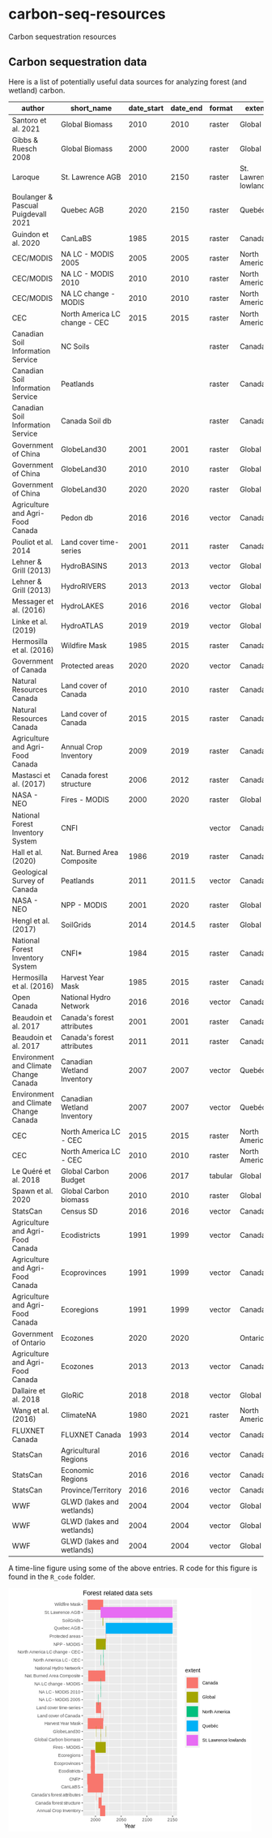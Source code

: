 # carbon-seq-resources
Carbon sequestration resources
## Carbon sequestration data
Here is a list of potentially useful data sources for analyzing forest (and wetland) carbon.

|author|short_name|date_start|date_end|format|extent| url_data|url_paper|
|-----|-----|-----|-----|-----|-----|-----|-----|
|Santoro et al. 2021|Global Biomass|2010|2010|raster|Global|[data link](https://globbiomass.org/wp-content/uploads/GB_Maps/Globbiomass_global_dataset.html)|[paper link](https://doi.org/10.5194/essd-13-3927-2021)|
|Gibbs & Ruesch 2008|Global Biomass|2000|2000|raster|Global|[data link](https://data.ess-dive.lbl.gov/view/doi:10.15485/1463800)||
|Laroque|St. Lawrence AGB|2010|2150|raster|St. Lawrence lowlands|||
|Boulanger & Pascual Puigdevall 2021|Quebec AGB|2020|2150|raster|Quebéc||[paper link](https://doi.org/10.1007/s10980-021-01241-7)|
|Guindon et al. 2020|CanLaBS|1985|2015|raster|Canada|[data link](https://open.canada.ca/data/en/dataset/b1f61b7e-4ba6-4244-bc79-c1174f2f92cd)|[paper link](https://cdnsciencepub.com/doi/10.1139/cjfr-2020-0353)|
|CEC/MODIS|NA LC - MODIS 2005|2005|2005|raster|North America|[data link]( http://www.cec.org/files/atlas)||
|CEC/MODIS|NA LC - MODIS 2010|2010|2010|raster|North America|[data link]( http://www.cec.org/files/atlas)||
|CEC/MODIS|NA LC change - MODIS|2010|2010|raster|North America|[data link]( http://www.cec.org/files/atlas)||
|CEC|North America LC change - CEC|2015|2015|raster|North America|[data link]( http://www.cec.org/files/atlas)||
|Canadian Soil Information Service|NC Soils|||raster|Canada|[data link](https://sis.agr.gc.ca/cansis/interpretations/carbon/northerncircumpolar.zip)|[paper link](https://sis.agr.gc.ca/cansis/interpretations/carbon/index.html)|
|Canadian Soil Information Service|Peatlands|||raster|Canada|[data link](https://sis.agr.gc.ca/cansis/interpretations/carbon/peatlandofCanada.zip)|[paper link](https://sis.agr.gc.ca/cansis/interpretations/carbon/index.html)|
|Canadian Soil Information Service|Canada Soil db|||raster|Canada|[data link](https://sis.agr.gc.ca/cansis/interpretations/carbon/soilcarbonofCanada.zip)|[paper link](https://sis.agr.gc.ca/cansis/interpretations/carbon/index.html)|
|Government of China|GlobeLand30|2001|2001|raster|Global|[data link](http://www.globallandcover.com/Page/EN_sysFrame/dataIntroduce.html?columnID=81&head=references&para=references&type=data)|[paper link](https://www.nature.com/articles/514434c)|
|Government of China|GlobeLand30|2010|2010|raster|Global|[data link](http://www.globallandcover.com/Page/EN_sysFrame/dataIntroduce.html?columnID=81&head=references&para=references&type=data)|[paper link](https://www.nature.com/articles/514434c)|
|Government of China|GlobeLand30|2020|2020|raster|Global|[data link](http://www.globallandcover.com/Page/EN_sysFrame/dataIntroduce.html?columnID=81&head=references&para=references&type=data)||
|Agriculture and Agri-Food Canada|Pedon db|2016|2016|vector|Canada|[data link](https://open.canada.ca/data/en/dataset/6457fad6-b6f5-47a3-9bd1-ad14aea4b9e0)||
|Pouliot et al. 2014|Land cover time-series|2001|2011|raster|Canada||[paper link](https://doi.org/10.1016/j.rse.2013.10.004)|
|Lehner & Grill (2013) |HydroBASINS|2013|2013|vector|Global|[data link](https://www.hydrosheds.org/page/hydrobasins)|[paper link](https://doi.org/10.1002/hyp.9740)|
|Lehner & Grill (2013) |HydroRIVERS|2013|2013|vector|Global|[data link](https://www.hydrosheds.org/page/hydrorivers)|[paper link](https://doi.org/10.1002/hyp.9740)|
|Messager et al. (2016)|HydroLAKES|2016|2016|vector|Global|[data link](https://www.hydrosheds.org/page/hydrolakes)|[paper link](https://www.nature.com/articles/ncomms13603)|
|Linke et al. (2019)|HydroATLAS|2019|2019|vector|Global|[data link](https://figshare.com/articles/dataset/HydroATLAS_version_1_0/9890531)|[paper link](https://www.nature.com/articles/s41597-019-0300-6)|
|Hermosilla et al. (2016)|Wildfire Mask|1985|2015|raster|Canada|[data link](https://www.tandfonline.com/doi/full/10.1080/17538947.2016.1187673)||
|Government of Canada|Protected areas|2020|2020|vector|Canada|[data link](https://www.canada.ca/en/environment-climate-change/services/national-wildlife-areas/protected-conserved-areas-database.html)||
|Natural Resources Canada |Land cover of Canada|2010|2010|raster|Canada|[data link](https://open.canada.ca/data/en/dataset/c688b87f-e85f-4842-b0e1-a8f79ebf1133)||
|Natural Resources Canada |Land cover of Canada|2015|2015|raster|Canada|[data link](https://open.canada.ca/data/en/dataset/4e615eae-b90c-420b-adee-2ca35896caf6)||
|Agriculture and Agri-Food Canada |Annual Crop Inventory|2009|2019|raster|Canada|[data link](https://www.agr.gc.ca/atlas/data_donnees/agr/annualCropInventory/tif/2019/)||
|Mastasci et al. (2017)|Canada forest structure|2006|2012|raster|Canada||[paper link](https://www.sciencedirect.com/science/article/pii/S0034425718303572)|
|NASA - NEO|Fires - MODIS|2000|2020|raster|Global|[data link](https://earthobservatory.nasa.gov/global-maps/MOD14A1_M_FIRE)||
|National Forest Inventory System|CNFI|||vector|Canada|||
|Hall et al. (2020)|Nat. Burned Area Composite|1986|2019|raster|Canada||[paper link](https://www.publish.csiro.au/wf/WF19201)|
|Geological Survey of Canada|Peatlands|2011|2011.5|vector|Canada|[data link](https://geoscan.nrcan.gc.ca/starweb/geoscan/servlet.starweb?path=geoscan/fulle.web&search1=R=288786)||
|NASA - NEO|NPP - MODIS|2001|2020|raster|Global|[data link](https://lpdaac.usgs.gov/products/mod17a3hv006/)||
|Hengl et al. (2017)|SoilGrids|2014|2014.5|raster|Global|[data link](https://journals.plos.org/plosone/article?id=10.1371/journal.pone.0169748)|[paper link](https://soilgrids.org/)|
|National Forest Inventory System|CNFI*|1984|2015|raster|Canada|[data link](https://opendata.nfis.org/mapserver/nfis-change_eng.html)||
|Hermosilla et al. (2016)|Harvest Year Mask|1985|2015|raster|Canada|[data link](https://opendata.nfis.org/mapserver/nfis-change_eng.html)|[paper link](https://www.tandfonline.com/doi/full/10.1080/17538947.2016.1187673)|
|Open Canada|National Hydro Network|2016|2016|vector|Canada|[data link](https://open.canada.ca/data/en/dataset/a4b190fe-e090-4e6d-881e-b87956c07977)||
|Beaudoin et al. 2017|Canada's forest attributes|2001|2001|raster|Canada|[data link](https://ftp.maps.canada.ca/pub/nrcan_rncan/Forests_Foret/canada-forests-attributes_attributs-forests-canada/)|[paper link](https://cdnsciencepub.com/doi/10.1139/cjfr-2017-0184)|
|Beaudoin et al. 2017|Canada's forest attributes|2011|2011|raster|Canada|[data link](https://open.canada.ca/data/en/dataset/ec9e2659-1c29-4ddb-87a2-6aced147a990)|[paper link](https://cdnsciencepub.com/doi/10.1139/cjfr-2017-0184)|
|Environment and Climate Change Canada|Canadian Wetland Inventory|2007|2007|vector|Quebéc|[data link](https://open.canada.ca/data/en/dataset/2381fe32-653c-431b-b520-a85b2396e377)||
|Environment and Climate Change Canada|Canadian Wetland Inventory|2007|2007|vector|Quebéc|[data link](https://open.canada.ca/data/en/dataset/09f46d71-6feb-4f8f-8eb5-a58a58b06af5)||
|CEC|North America LC - CEC|2015|2015|raster|North America|[data link]( http://www.cec.org/files/atlas)||
|CEC|North America LC - CEC|2010|2010|raster|North America|[data link]( http://www.cec.org/files/atlas)||
|Le Quéré et al. 2018|Global Carbon Budget|2006|2017|tabular|Global||[paper link](https://www.icos-cp.eu/science-and-impact/global-carbon-budget/2017)|
|Spawn et al. 2020|Global Carbon biomass|2010|2010|raster|Global|[data link](https://daac.ornl.gov/cgi-bin/dsviewer.pl?ds_id=1763)|[paper link](https://www.nature.com/articles/s41597-020-0444-4)|
|StatsCan|Census SD|2016|2016|vector|Canada|[data link](https://www12.statcan.gc.ca/census-recensement/2011/geo/bound-limit/bound-limit-2016-eng.cfm)||
|Agriculture and Agri-Food Canada |Ecodistricts|1991|1999|vector|Canada|[data link](https://open.canada.ca/data/en/dataset/fe9fd41c-1f67-4bc5-809d-05b62986b26b)||
|Agriculture and Agri-Food Canada |Ecoprovinces|1991|1999|vector|Canada|[data link](https://open.canada.ca/data/en/dataset/98fa7335-fbfe-4289-9a0e-d6bf3874b424)||
|Agriculture and Agri-Food Canada |Ecoregions|1991|1999|vector|Canada|[data link](https://open.canada.ca/data/en/dataset/ade80d26-61f5-439e-8966-73b352811fe6)||
|Government of Ontario|Ecozones|2020|2020||Ontario|[data link](https://open.canada.ca/data/en/dataset/092130fc-7eed-480e-9dee-f0c564ba11df)||
|Agriculture and Agri-Food Canada|Ecozones|2013|2013|vector|Canada|[data link](https://open.canada.ca/data/en/dataset/7ad7ea01-eb23-4824-bccc-66adb7c5bdf8)||
|Dallaire et al. 2018|GloRiC|2018|2018|vector|Global|[data link](https://www.hydrosheds.org/page/gloric)|[paper link](https://iopscience.iop.org/article/10.1088/1748-9326/aad8e9)|
|Wang et al. (2016)|ClimateNA|1980|2021|raster|North America|[data link](https://sites.ualberta.ca/~ahamann/data/climatena.html)|[paper link](https://journals.plos.org/plosone/article?id=10.1371/journal.pone.0156720)|
|FLUXNET Canada|FLUXNET Canada|1993|2014|vector|Canada|[data link](https://daac.ornl.gov/cgi-bin/dsviewer.pl?ds_id=1335)|[paper link](https://daac.ornl.gov/FLUXNET/guides/FLUXNET_Canada.html)|
|StatsCan|Agricultural Regions|2016|2016|vector|Canada|[data link](https://www12.statcan.gc.ca/census-recensement/2011/geo/bound-limit/bound-limit-2016-eng.cfm)||
|StatsCan|Economic Regions|2016|2016|vector|Canada|[data link](https://www12.statcan.gc.ca/census-recensement/2011/geo/bound-limit/bound-limit-2016-eng.cfm)||
|StatsCan|Province/Territory|2016|2016|vector|Canada|[data link](https://www12.statcan.gc.ca/census-recensement/2011/geo/bound-limit/bound-limit-2016-eng.cfm)||
|WWF|GLWD (lakes and wetlands)|2004|2004|vector|Global|[data link](https://www.worldwildlife.org/publications/global-lakes-and-wetlands-database-large-lake-polygons-level-1)||
|WWF|GLWD (lakes and wetlands)|2004|2004|vector|Global|[data link](https://www.worldwildlife.org/publications/global-lakes-and-wetlands-database-small-lake-polygons-level-2)||
|WWF|GLWD (lakes and wetlands)|2004|2004|vector|Global|[data link](https://www.worldwildlife.org/publications/global-lakes-and-wetlands-database-lakes-and-wetlands-grid-level-3)||




A time-line figure using some of the above entries. R code for this figure is found in the `R_code` folder.

![Forest related data time-line](./images/forest_data_sets1.png "Forest related data time-line")
